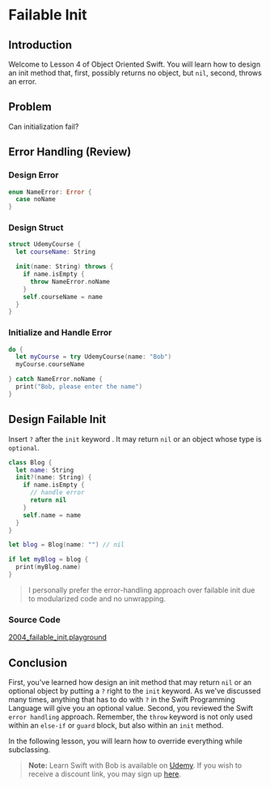 # Failable Init

## Introduction
Welcome to Lesson 4 of Object Oriented Swift. You will learn how to design an init method that, first, possibly returns no object, but `nil`, second, throws an error.

## Problem
Can initialization fail?

## Error Handling (Review)

### Design Error

```swift
enum NameError: Error {
  case noName
}
```

### Design Struct

```swift
struct UdemyCourse {
  let courseName: String

  init(name: String) throws {
    if name.isEmpty {
      throw NameError.noName
    }
    self.courseName = name
  }
}
```

### Initialize and Handle Error

```swift
do {
  let myCourse = try UdemyCourse(name: "Bob")
  myCourse.courseName

} catch NameError.noName {
  print("Bob, please enter the name")
}
```

## Design Failable Init
Insert `?` after the `init` keyword . It may return `nil` or an object whose type is `optional`.

```swift
class Blog {
  let name: String
  init?(name: String) {
    if name.isEmpty {
      // handle error
      return nil
    }
    self.name = name
  }
}

let blog = Blog(name: "") // nil

if let myBlog = blog {
  print(myBlog.name)
}
```

> I personally prefer the error-handling approach over failable init due to modularized code and no unwrapping.


### Source Code
[2004_failable_init.playground](https://www.dropbox.com/sh/zduzf0flqdly0st/AAAkq8tFl8vfQ4FGoRoccLRla?dl=0)

## Conclusion
First, you've learned how design an init method that may return `nil` or an optional object by putting a `?` right to the `init` keyword. As we've discussed many times, anything that has to do with `?` in the Swift Programming Language will give you an optional value. Second, you reviewed the Swift `error handling` approach. Remember, the `throw` keyword is not only used within an `else-if` or `guard` block, but also within an `init` method.

In the following lesson, you will learn how to override everything while subclassing.

> **Note:** Learn Swift with Bob is available on [Udemy](https://udemy.com/learn-swift-with-bob/). If you wish to receive a discount link, you may sign up [here](https://goo.gl/RR4K27).
